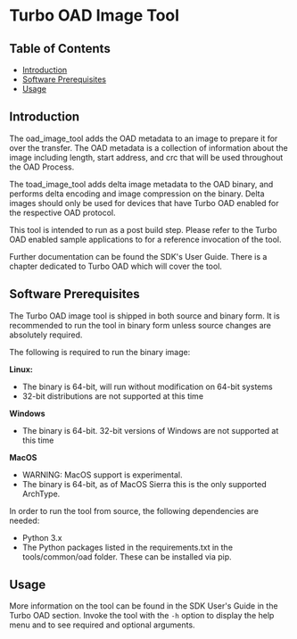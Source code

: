 # Turbo OAD Image Tool

## Table of Contents

* [Introduction](#Introduction)
* [Software Prerequisites](#Software%20Prerequisites)
* [Usage](#Usage)

## Introduction

The oad_image_tool adds the OAD metadata to an image to prepare it for
over the transfer. The OAD metadata is a collection of information about the image
including length, start address, and crc that will be used throughout the OAD Process.

The toad_image_tool adds delta image metadata to the OAD binary, and performs
delta encoding and image compression on the binary. Delta images should only be
used for devices that have Turbo OAD enabled for the respective OAD protocol.

This tool is intended to run as a post build step. Please refer to the
Turbo OAD enabled sample applications to for a reference invocation of the tool.

Further documentation can be found the SDK's User Guide. There is a chapter
dedicated to Turbo OAD which will cover the tool.

## Software Prerequisites

The Turbo OAD image tool is shipped in both source and binary form. It is recommended
to run the tool in binary form unless source changes are absolutely required.

The following is required to run the binary image:

**Linux:**
 - The binary is 64-bit, will run without modification on 64-bit systems
 - 32-bit distributions are not supported at this time

**Windows**
 - The binary is 64-bit. 32-bit versions of Windows are not supported at this time

**MacOS**
 - WARNING: MacOS support is experimental.
 - The binary is 64-bit, as of MacOS Sierra this is the only supported ArchType.

In order to run the tool from source, the following dependencies are needed:

 - Python 3.x
 - The Python packages listed in the requirements.txt in the tools/common/oad folder.
   These can be installed via pip.

## Usage

More information on the tool can be found in the SDK User's Guide in the Turbo OAD
section. Invoke the tool with the `-h` option to display the help menu and to
see required and optional arguments.
